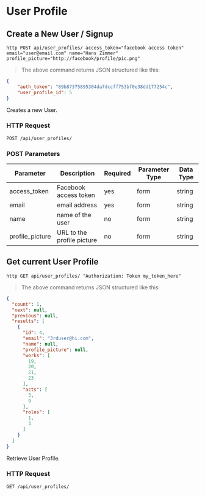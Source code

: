 # User Profile

## Create a New User / Signup

```shell
http POST api/user_profiles/ access_token="facebook access token" email="user@email.com" name="Hans Zimmer" profile_picture="http://facebook/profile/pic.png"
```

> The above command returns JSON structured like this:

```json
{
    "auth_token": "89b87375895304da7dccff753bf0e38dd177254c",
    "user_profile_id": 5
}
```

Creates a new User.

### HTTP Request

`POST /api/user_profiles/`

### POST Parameters

Parameter | Description | Required | Parameter Type | Data Type
--------- | ----------- |--------- | -------------- | ---------
access_token | Facebook access token | yes | form | string
email | email address | yes | form | string
name | name of the user | no | form | string
profile_picture | URL to the profile picture | no | form | string

## Get current User Profile

```shell
http GET api/user_profiles/ "Authorization: Token my_token_here"
```

> The above command returns JSON structured like this:

```json
{
  "count": 1,
  "next": null,
  "previous": null,
  "results": [
    {
      "id": 4,
      "email": "3rduser@hi.com",
      "name": null,
      "profile_picture": null,
      "works": [
        19,
        20,
        21,
        23
      ],
      "acts": [
        3,
        9
      ],
      "roles": [
        1,
        3
      ]
    }
  ]
}
```

Retrieve User Profile.

### HTTP Request

`GET /api/user_profiles/`
